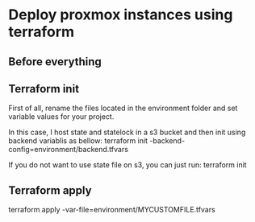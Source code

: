 # Deploy proxmox instances using terraform

## Before everything

## Terraform init
First of all, rename the files located in the environment folder and set variable values for your project.

In this case, I host state and statelock in a s3 bucket and then init using backend variablis as bellow:
terraform init -backend-config=environment/backend.tfvars

If you do not want to use state file on s3, you can just run: 
terraform init

## Terraform apply

terraform apply -var-file=environment/MYCUSTOMFILE.tfvars